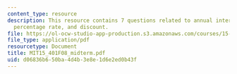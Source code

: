 ```yaml
---
content_type: resource
description: This resource contains 7 questions related to annual interest, annual
  percentage rate, and discount.
file: https://ol-ocw-studio-app-production.s3.amazonaws.com/courses/15-401-finance-theory-i-fall-2008/d06836b650ba4d4b3e8e1d6e2ed0b43f_MIT15_401F08_midterm.pdf
file_type: application/pdf
resourcetype: Document
title: MIT15_401F08_midterm.pdf
uid: d06836b6-50ba-4d4b-3e8e-1d6e2ed0b43f
---
```

